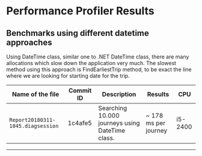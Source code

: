 <h1>Performance Profiler Results</h1>

<h2>Benchmarks using different datetime approaches</h2>
Using DateTime class, similar one to .NET DateTime class, there are many allocations which slow down the application very much. The slowest method using this approach is FindEarliestTrip method, to be exact the line where we are looking for starting date for the trip.


| Name of the file | Commit ID | Description | Results | CPU |
| --- | --- | --- | --- | --- |
| `Report20180311-1045.diagsession` | 1c4afe5 | Searching 10.000 journeys using DateTime class. | ~ 178 ms per journey | i5-2400 |

<hr>
